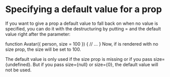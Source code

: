 # Specifying a default value for a prop

If you want to give a prop a default value to fall back on when no value is specified, you can do it with the destructuring by putting = and the default value right after the parameter:

function Avatar({ person, size = 100 }) {
// ...
}
Now, if <Avatar person={...} /> is rendered with no size prop, the size will be set to 100.

The default value is only used if the size prop is missing or if you pass size={undefined}. But if you pass size={null} or size={0}, the default value will not be used.
